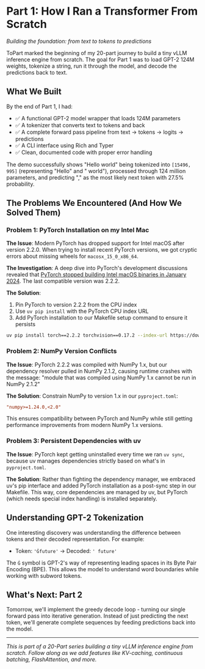 # Part 1: How I Ran a Transformer From Scratch

*Building the foundation: from text to tokens to predictions*

ToPart marked the beginning of my 20-part journey to build a tiny vLLM inference engine from scratch. The goal for Part 1 was to load GPT-2 124M weights, tokenize a string, run it through the model, and decode the predictions back to text.

## What We Built

By the end of Part 1, I had:
- ✅ A functional GPT-2 model wrapper that loads 124M parameters
- ✅ A tokenizer that converts text to tokens and back
- ✅ A complete forward pass pipeline from text → tokens → logits → predictions
- ✅ A CLI interface using Rich and Typer
- ✅ Clean, documented code with proper error handling

The demo successfully shows "Hello world" being tokenized into `[15496, 995]` (representing "Hello" and " world"), processed through 124 million parameters, and predicting "," as the most likely next token with 27.5% probability.

## The Problems We Encountered (And How We Solved Them)

### Problem 1: PyTorch Installation on my Intel Mac

**The Issue**: Modern PyTorch has dropped support for Intel macOS after version 2.2.0. When trying to install recent PyTorch versions, we got cryptic errors about missing wheels for `macosx_15_0_x86_64`.

**The Investigation**: A deep dive into PyTorch's development discussions revealed that [PyTorch stopped building Intel macOS binaries in January 2024](https://dev-discuss.pytorch.org/t/pytorch-macos-x86-builds-deprecation-starting-january-2024/1690). The last compatible version was 2.2.2.

**The Solution**:
1. Pin PyTorch to version 2.2.2 from the CPU index
2. Use `uv pip install` with the PyTorch CPU index URL
3. Add PyTorch installation to our Makefile setup command to ensure it persists

```bash
uv pip install torch==2.2.2 torchvision==0.17.2 --index-url https://download.pytorch.org/whl/cpu
```

### Problem 2: NumPy Version Conflicts

**The Issue**: PyTorch 2.2.2 was compiled with NumPy 1.x, but our dependency resolver pulled in NumPy 2.1.2, causing runtime crashes with the message: "module that was compiled using NumPy 1.x cannot be run in NumPy 2.1.2"

**The Solution**: Constrain NumPy to version 1.x in our `pyproject.toml`:
```toml
"numpy>=1.24.0,<2.0"
```

This ensures compatibility between PyTorch and NumPy while still getting performance improvements from modern NumPy 1.x versions.

### Problem 3: Persistent Dependencies with uv

**The Issue**: PyTorch kept getting uninstalled every time we ran `uv sync`, because uv manages dependencies strictly based on what's in `pyproject.toml`.

**The Solution**: Rather than fighting the dependency manager, we embraced uv's pip interface and added PyTorch installation as a post-sync step in our Makefile. This way, core dependencies are managed by uv, but PyTorch (which needs special index handling) is installed separately.

## Understanding GPT-2 Tokenization

One interesting discovery was understanding the difference between tokens and their decoded representation. For example:

- Token: `'Ġfuture'` → Decoded: `' future'`

The `Ġ` symbol is GPT-2's way of representing leading spaces in its Byte Pair Encoding (BPE). This allows the model to understand word boundaries while working with subword tokens.

## What's Next: Part 2

Tomorrow, we'll implement the greedy decode loop - turning our single forward pass into iterative generation. Instead of just predicting the next token, we'll generate complete sequences by feeding predictions back into the model.

---

*This is part of a 20-Part series building a tiny vLLM inference engine from scratch. Follow along as we add features like KV-caching, continuous batching, FlashAttention, and more.*
